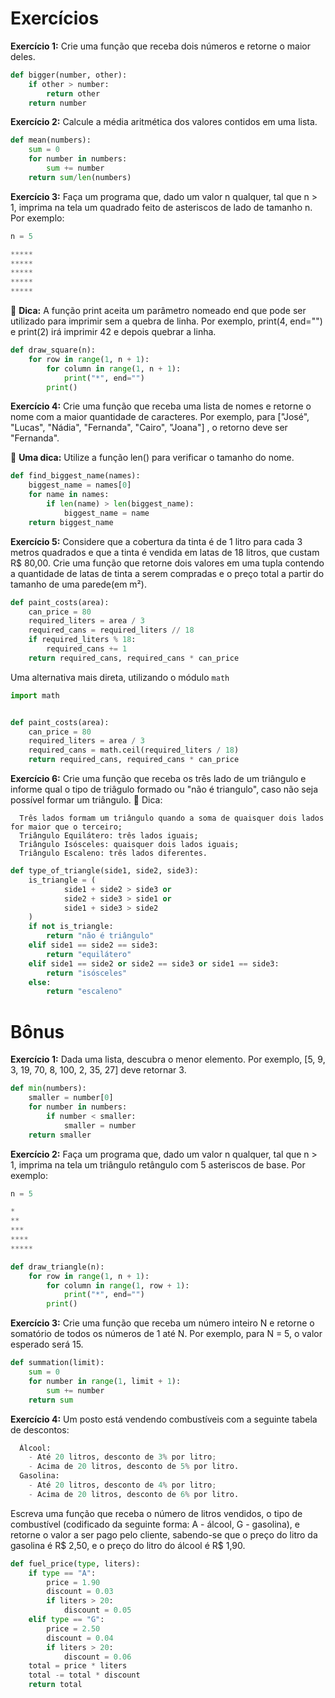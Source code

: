 # Exercícios
**Exercício 1:** Crie uma função que receba dois números e retorne o maior deles.
```python
def bigger(number, other):
    if other > number:
        return other
    return number
```

**Exercício 2:** Calcule a média aritmética dos valores contidos em uma lista.
```python
def mean(numbers):
    sum = 0
    for number in numbers:
        sum += number
    return sum/len(numbers)
```

**Exercício 3:** Faça um programa que, dado um valor n qualquer, tal que n > 1, imprima na tela um quadrado feito de asteriscos de lado de tamanho n. Por exemplo:
```python
n = 5

*****
*****
*****
*****
*****
```
🦜 **Dica:** A função print aceita um parâmetro nomeado end que pode ser utilizado para imprimir sem a quebra de linha. Por exemplo, print(4, end="") e print(2) irá imprimir 42 e depois quebrar a linha.
```python
def draw_square(n):
    for row in range(1, n + 1):
        for column in range(1, n + 1):
            print("*", end="")
        print()
```

**Exercício 4:** Crie uma função que receba uma lista de nomes e retorne o nome com a maior quantidade de caracteres. Por exemplo, para ["José", "Lucas", "Nádia", "Fernanda", "Cairo", "Joana"] , o retorno deve ser "Fernanda".

🦜 **Uma dica:** Utilize a função len() para verificar o tamanho do nome.
```python
def find_biggest_name(names):
    biggest_name = names[0]
    for name in names:
        if len(name) > len(biggest_name):
            biggest_name = name
    return biggest_name
```

**Exercício 5:** Considere que a cobertura da tinta é de 1 litro para cada 3 metros quadrados e que a tinta é vendida em latas de 18 litros, que custam R$ 80,00. Crie uma função que retorne dois valores em uma tupla contendo a quantidade de latas de tinta a serem compradas e o preço total a partir do tamanho de uma parede(em m²).
```python
def paint_costs(area):
    can_price = 80
    required_liters = area / 3
    required_cans = required_liters // 18
    if required_liters % 18:
        required_cans += 1
    return required_cans, required_cans * can_price
```
Uma alternativa mais direta, utilizando o módulo `math`
```python
import math


def paint_costs(area):
    can_price = 80
    required_liters = area / 3
    required_cans = math.ceil(required_liters / 18)
    return required_cans, required_cans * can_price
```

**Exercício 6:** Crie uma função que receba os três lado de um triângulo e informe qual o tipo de triâgulo formado ou "não é triangulo", caso não seja possível formar um triângulo.
🦜 Dica:
```
  Três lados formam um triângulo quando a soma de quaisquer dois lados for maior que o terceiro;
  Triângulo Equilátero: três lados iguais;
  Triângulo Isósceles: quaisquer dois lados iguais;
  Triângulo Escaleno: três lados diferentes.
```
```python
def type_of_triangle(side1, side2, side3):
    is_triangle = (
            side1 + side2 > side3 or
            side2 + side3 > side1 or
            side1 + side3 > side2
    )
    if not is_triangle:
        return "não é triângulo"
    elif side1 == side2 == side3:
        return "equilátero"
    elif side1 == side2 or side2 == side3 or side1 == side3:
        return "isósceles"
    else:
        return "escaleno"
```
# Bônus
**Exercício 1:** Dada uma lista, descubra o menor elemento. Por exemplo, [5, 9, 3, 19, 70, 8, 100, 2, 35, 27] deve retornar 3.
```python
def min(numbers):
    smaller = number[0]
    for number in numbers:
        if number < smaller:
            smaller = number
    return smaller
```
**Exercício 2:** Faça um programa que, dado um valor n qualquer, tal que n > 1, imprima na tela um triângulo retângulo com 5 asteriscos de base. Por exemplo:
```python
n = 5

*
**
***
****
*****
```
```python
def draw_triangle(n):
    for row in range(1, n + 1):
        for column in range(1, row + 1):
            print("*", end="")
        print()
```
**Exercício 3:** Crie uma função que receba um número inteiro N e retorne o somatório de todos os números de 1 até N. Por exemplo, para N = 5, o valor esperado será 15.
```python
def summation(limit):
    sum = 0
    for number in range(1, limit + 1):
        sum += number
    return sum
```
**Exercício 4:** Um posto está vendendo combustíveis com a seguinte tabela de descontos:
```python
  Álcool:
    - Até 20 litros, desconto de 3% por litro;
    - Acima de 20 litros, desconto de 5% por litro.
  Gasolina:
    - Até 20 litros, desconto de 4% por litro;
    - Acima de 20 litros, desconto de 6% por litro.
```
Escreva uma função que receba o número de litros vendidos, o tipo de combustível (codificado da seguinte forma: A - álcool, G - gasolina), e retorne o valor a ser pago pelo cliente, sabendo-se que o preço do litro da gasolina é R$ 2,50, e o preço do litro do álcool é R$ 1,90.
```python
def fuel_price(type, liters):
    if type == "A":
        price = 1.90
        discount = 0.03
        if liters > 20:
            discount = 0.05
    elif type == "G":
        price = 2.50
        discount = 0.04
        if liters > 20:
            discount = 0.06
    total = price * liters
    total -= total * discount
    return total
```
